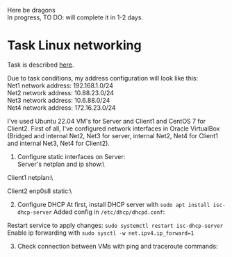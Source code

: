 Here be dragons\
In progress, TO DO: will complete it in 1-2 days.

Task Linux networking
==========================
Task is described [here](https://github.com/imospan/Cloud_DevOps-Fundamentals/blob/main/Networking/Task_Linux_Net.pdf).

Due to task conditions, my address configuration will look like this:\
Net1 network address: 192.168.1.0/24\
Net2 network address: 10.88.23.0/24\
Net3 network address: 10.6.88.0/24\
Net4 network address: 172.16.23.0/24

I've used Ubuntu 22.04 VM's for Server and Client1 and CentOS 7 for Client2. First of all, I've configured network interfaces in Oracle VirtualBox (Bridged and internal Net2, Net3 for server, internal Net2, Net4 for Client1 and internal Net3, Net4 for Client2).

1. Configure static interfaces on Server:\
Server's netplan and ip show:\


Client1 netplan:\

Client2 enp0s8 static:\

2. Configure DHCP
At first, install DHCP server with ```sudo apt install isc-dhcp-server```
Added config in `/etc/dhcp/dhcpd.conf`:

Restart service to apply changes: ```sudo systemctl restart isc-dhcp-server```
Enable ip forwarding with ```sudo sysctl -w net.ipv4.ip_forward=1```

3. Check connection between VMs with ping and traceroute commands:
